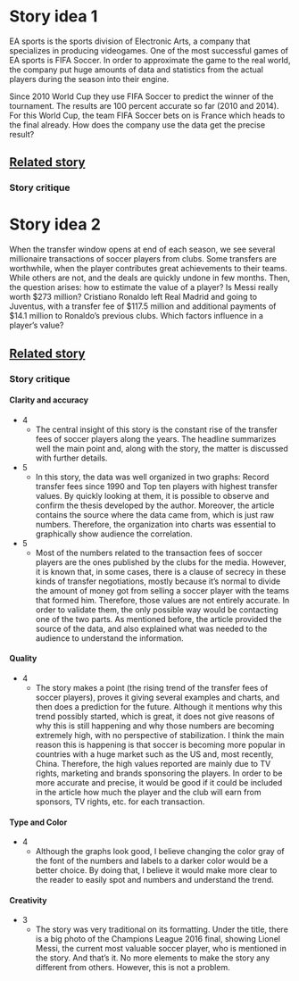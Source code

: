 # Story idea 1

EA sports is the sports division of Electronic Arts, a company that specializes in producing videogames. One of the most successful games of EA sports is FIFA Soccer. In order to approximate the game to the real world, the company put huge amounts of data and statistics from the actual players during the season into their engine. 

Since 2010 World Cup they use FIFA Soccer to predict the winner of the tournament. The results are 100 percent accurate so far (2010 and 2014). For this World Cup, the team FIFA Soccer bets on is France which heads to the final already. How does the company use the data get the precise result?

## [Related story](https://www.engadget.com/2018/05/28/ea-sports-world-cup-2018-prediction/) 

### Story critique

# Story idea 2

When the transfer window opens at end of each season, we see several millionaire transactions of soccer players from clubs. Some transfers are worthwhile, when the player contributes great achievements to their teams. While others are not, and the deals are quickly undone in few months. Then, the question arises: how to estimate the value of a player? Is Messi really worth $273 million? Cristiano Ronaldo left Real Madrid and going to Juventus, with a transfer fee of $117.5 million and additional payments of $14.1 million to Ronaldo’s previous clubs. Which factors influence in a player’s value? 

## [Related story](https://qz.com/589076/the-transfer-value-of-soccer-stars-has-risen-ten-fold-since-1990-and-isnt-slowing-down/) 

### Story critique

#### Clarity and accuracy

* 4
  * The central insight of this story is the constant rise of the transfer fees of soccer players along the years. The headline summarizes well the main point and, along with the story, the matter is discussed with further details.
* 5
  * In this story, the data was well organized in two graphs: Record transfer fees since 1990 and Top ten players with highest transfer values. By quickly looking at them, it is possible to observe and confirm the thesis developed by the author. Moreover, the article contains the source where the data came from, which is just raw numbers. Therefore, the organization into charts was essential to graphically show audience the correlation.
* 5
  * Most of the numbers related to the transaction fees of soccer players are the ones published by the clubs for the media. However, it is known that, in some cases, there is a clause of secrecy in these kinds of transfer negotiations, mostly because it’s normal to divide the amount of money got from selling a soccer player with the teams that formed him. Therefore, those values are not entirely accurate. In order to validate them, the only possible way would be contacting one of the two parts. As mentioned before, the article provided the source of the data, and also explained what was needed to the audience to understand the information.

#### Quality

* 4
  * The story makes a point (the rising trend of the transfer fees of soccer players), proves it giving several examples and charts, and then does a prediction for the future. Although it mentions why this trend possibly started, which is great, it does not give reasons of why this is still happening and why those numbers are becoming extremely high, with no perspective of stabilization. I think the main reason this is happening is that soccer is becoming more popular in countries with a huge market such as the US and, most recently, China. Therefore, the high values reported are mainly due to TV rights, marketing and brands sponsoring the players. In order to be more accurate and precise, it would be good if it could be included in the article how much the player and the club will earn from sponsors, TV rights, etc. for each transaction.

#### Type and Color

* 4
  * Although the graphs look good, I believe changing the color gray of the font of the numbers and labels to a darker color would be a better choice. By doing that, I believe it would make more clear to the reader to easily spot and numbers and understand the trend.

#### Creativity

* 3
  * The story was very traditional on its formatting. Under the title, there is a big photo of the Champions League 2016 final, showing Lionel Messi, the current most valuable soccer player, who is mentioned in the story. And that’s it. No more elements to make the story any different from others. However, this is not a problem.

